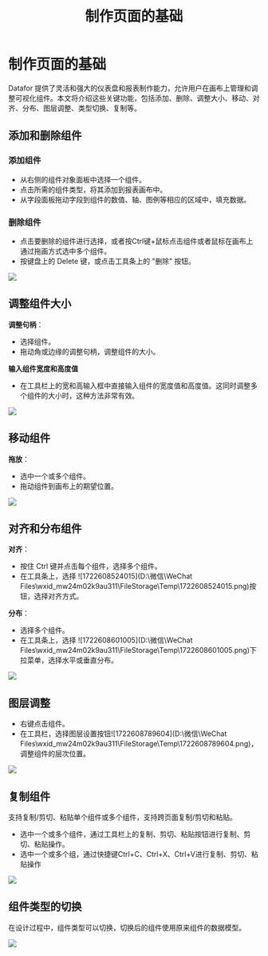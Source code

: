 ﻿---
id: start-design
title: 制作页面的基础
sidebar_position: 10
---

# 制作页面的基础

Datafor 提供了灵活和强大的仪表盘和报表制作能力，允许用户在画布上管理和调整可视化组件。本文将介绍这些关键功能，包括添加、删除、调整大小、移动、对齐、分布、图层调整、类型切换、复制等。

## 添加和删除组件

### 添加组件

- 从右侧的组件对象面板中选择一个组件。
- 点击所需的组件类型，将其添加到报表画布中。
- 从字段面板拖动字段到组件的数值、轴、图例等相应的区域中，填充数据。

### 删除组件

- 点击要删除的组件进行选择，或者按Ctrl键+鼠标点击组件或者鼠标在画布上通过拖画方式选中多个组件。
- 按键盘上的 Delete 键，或点击工具条上的 "删除” 按钮。

<div align="left"><img  src="../../../static/img/datafor/visualizer/20220218_202935.gif"   /></div>

## 调整组件大小

**调整句柄**：

- 选择组件。
- 拖动角或边缘的调整句柄，调整组件的大小。

**输入组件宽度和高度值**

- 在工具栏上的宽和高输入框中直接输入组件的宽度值和高度值。这同时调整多个组件的大小时，这种方法非常有效。

<div align="left"><img  src="../../../static/img/datafor/visualizer/20220218_204005.gif"   /></div>

## 移动组件

**拖放**：

- 选中一个或多个组件。
- 拖动组件到画布上的期望位置。

<div align="left"><img  src="../../../static/img/datafor/visualizer/20220218_204738.gif"   /></div>

## 对齐和分布组件

**对齐**：

- 按住 Ctrl 键并点击每个组件，选择多个组件。
- 在工具条上，选择 ![1722608524015](D:\微信\WeChat Files\wxid_mw24m02k9au311\FileStorage\Temp\1722608524015.png)按钮，选择对齐方式。

**分布**：

- 选择多个组件。
- 在工具条上，选择 ![1722608601005](D:\微信\WeChat Files\wxid_mw24m02k9au311\FileStorage\Temp\1722608601005.png)下拉菜单，选择水平或垂直分布。

<div align="left"><img  src="../../../static/img/datafor/visualizer/20220218_210251.gif"   /></div>

## 图层调整

- 右键点击组件。
- 在工具栏，选择图层设置按钮![1722608789604](D:\微信\WeChat Files\wxid_mw24m02k9au311\FileStorage\Temp\1722608789604.png)，调整组件的层次位置。

<div align="left"><img  src="../../../static/img/datafor/visualizer/20220218_211141.gif"   /></div>


## 复制组件

支持复制/剪切、粘贴单个组件或多个组件，支持跨页面复制/剪切和粘贴。

- 选中一个或多个组件，通过工具栏上的复制、剪切、粘贴按钮进行复制、剪切、粘贴操作。
- 选中一个或多个组，通过快捷键Ctrl+C、Ctrl+X、Ctrl+V进行复制、剪切、粘贴操作

<div align="left"><img  src="../../../static/img/datafor/visualizer/20220218_212841.gif"   /></div>

## 组件类型的切换

在设计过程中，组件类型可以切换，切换后的组件使用原来组件的数据模型。

<div align="left"><img  src="../../../static/img/datafor/visualizer/20220220_203035.gif"   /></div>
